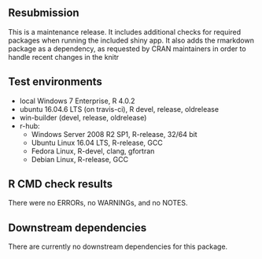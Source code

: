 ## Resubmission

This is a maintenance release. It includes additional checks for required packages when running the included shiny app. It also adds the rmarkdown package as a dependency, as requested by CRAN maintainers in order to handle recent changes in the knitr 


## Test environments


* local Windows 7 Enterprise, R 4.0.2
* ubuntu 16.04.6 LTS (on travis-ci), R devel, release, oldrelease
* win-builder (devel, release, oldrelease)
* r-hub:
  * Windows Server 2008 R2 SP1, R-release, 32/64 bit
  * Ubuntu Linux 16.04 LTS, R-release, GCC
  * Fedora Linux, R-devel, clang, gfortran
  * Debian Linux, R-release, GCC

## R CMD check results
There were no ERRORs, no WARNINGs, and no NOTES. 

## Downstream dependencies
There are currently no downstream dependencies for this package.
